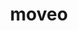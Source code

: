 ---
title: moveo
ch: [r]
meaning: to move
pos: verb
inf: movēre
secondppstem: mov
infend: ēre
thirdpp: movi
fourthpp: motus
conjugation: second
derivative: motion
---